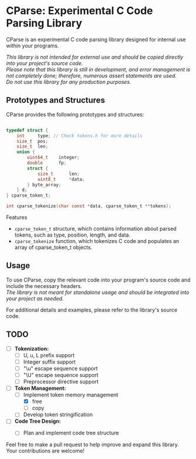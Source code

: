 # CParse: Experimental C Code Parsing Library

CParse is an experimental C code parsing library designed for internal use within your programs.

_This library is not intended for external use and should be copied directly into your project's source code.\
Please note that this library is still in development, and error management is not completely done; therefore, numerous assert statements are used.\
Do not use this library for any production purposes._

## Prototypes and Structures

CParse provides the following prototypes and structures:
```c

typedef struct {
    int     type; // Check tokens.h for more details
    size_t  pos;
    size_t  len;
    union {
        uint64_t    integer;
        double      fp;
        struct {
            size_t      len;
            uint8_t     *data;
        } byte_array;
    } d;
} cparse_token_t;

int cparse_tokenize(char const *data, cparse_token_t **tokens);
```

Features
- `cparse_token_t` structure, which contains information about parsed tokens, such as type, position, length, and data.
- `cparse_tokenize` function, which tokenizes C code and populates an array of cparse_token_t objects.

## Usage

To use CParse, copy the relevant code into your program's source code and include the necessary headers.\
_The library is not meant for standalone usage and should be integrated into your project as needed._

For additional details and examples, please refer to the library's source code.

## TODO

- [ ] **Tokenization:**
  - [ ] U, u, L prefix support
  - [ ] Integer suffix support
  - [ ] "\u" escape sequence support
  - [ ] "\U" escape sequence support
  - [ ] Preprocessor directive support

- [ ] **Token Management:**
  - [ ] Implement token memory management
    - [x] free
    - [ ] copy
  - [ ] Develop token stringification

- [ ] **Code Tree Design:**
  - [ ] Plan and implement code tree structure


Feel free to make a pull request to help improve and expand this library. Your contributions are welcome!